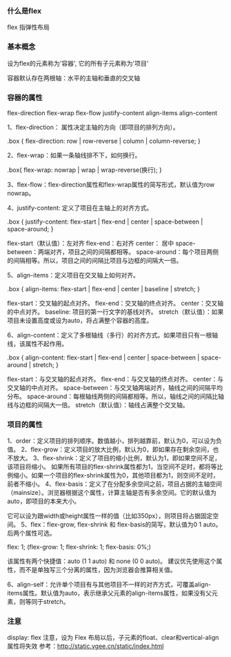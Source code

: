 ### 什么是flex
flex 指弹性布局

### 基本概念

设为flex的元素称为'容器', 它的所有子元素称为'项目'

容器默认存在两根轴：水平的主轴和垂直的交叉轴

### 容器的属性
flex-direction
flex-wrap
flex-flow
justify-content
align-items
align-content

1、flex-direction： 属性决定主轴的方向（即项目的排列方向）。

.box {
  flex-direction: row | row-reverse | column | column-reverse;
}

2、flex-wrap：如果一条轴线排不下，如何换行。

.box{
  flex-wrap: nowrap | wrap | wrap-reverse(换行);
}

3、flex-flow：flex-direction属性和flex-wrap属性的简写形式，默认值为row nowrap。

4、justify-content: 定义了项目在主轴上的对齐方式。

.box {
  justify-content: flex-start | flex-end | center | space-between | space-around;
}

flex-start（默认值）：左对齐
flex-end：右对齐
center： 居中
space-between：两端对齐，项目之间的间隔都相等。
space-around：每个项目两侧的间隔相等。所以，项目之间的间隔比项目与边框的间隔大一倍。

5、align-items：定义项目在交叉轴上如何对齐。

.box {
  align-items: flex-start | flex-end | center | baseline | stretch;
}

flex-start：交叉轴的起点对齐。
flex-end：交叉轴的终点对齐。
center：交叉轴的中点对齐。
baseline: 项目的第一行文字的基线对齐。
stretch（默认值）：如果项目未设置高度或设为auto，将占满整个容器的高度。

6、align-content：定义了多根轴线（多行）的对齐方式。如果项目只有一根轴线，该属性不起作用。

.box {
  align-content: flex-start | flex-end | center | space-between | space-around | stretch;
}

flex-start：与交叉轴的起点对齐。
flex-end：与交叉轴的终点对齐。
center：与交叉轴的中点对齐。
space-between：与交叉轴两端对齐，轴线之间的间隔平均分布。
space-around：每根轴线两侧的间隔都相等。所以，轴线之间的间隔比轴线与边框的间隔大一倍。
stretch（默认值）：轴线占满整个交叉轴。

### 项目的属性
1、order：定义项目的排列顺序。数值越小，排列越靠前，默认为0，可以设为负值。
2、flex-grow：定义项目的放大比例，默认为0，即如果存在剩余空间，也不放大。
3、flex-shrink：定义了项目的缩小比例，默认为1，即如果空间不足，该项目将缩小。
如果所有项目的flex-shrink属性都为1，当空间不足时，都将等比例缩小。如果一个项目的flex-shrink属性为0，其他项目都为1，则空间不足时，前者不缩小。
4、flex-basis：定义了在分配多余空间之前，项目占据的主轴空间（mainsize）。浏览器根据这个属性，计算主轴是否有多余空间。它的默认值为auto，即项目的本来大小。

它可以设为跟width或height属性一样的值（比如350px），则项目将占据固定空间。
5、flex：flex-grow, flex-shrink 和 flex-basis的简写，默认值为0 1 auto。后两个属性可选。

flex: 1; (flex-grow: 1; flex-shrink: 1; flex-basis: 0%;)

该属性有两个快捷值：auto (1 1 auto) 和 none (0 0 auto)。
建议优先使用这个属性，而不是单独写三个分离的属性，因为浏览器会推算相关值。

6、align-self：允许单个项目有与其他项目不一样的对齐方式，可覆盖align-items属性。默认值为auto，表示继承父元素的align-items属性，如果没有父元素，则等同于stretch。

### 注意
display: flex
注意，设为 Flex 布局以后，子元素的float、clear和vertical-align属性将失效
参考：http://static.vgee.cn/static/index.html